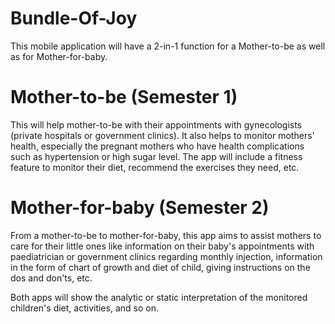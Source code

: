 # Bundle-Of-Joy
This mobile application will have a 2-in-1 function for a Mother-to-be as well as for Mother-for-baby.

# Mother-to-be (Semester 1)
This will help mother-to-be with their appointments with gynecologists (private hospitals or government clinics). It also helps to monitor mothers' health, especially the pregnant mothers who have health complications such as hypertension or high sugar level. The app will include a fitness feature to monitor their diet, recommend the exercises they need, etc.

# Mother-for-baby (Semester 2)
From a mother-to-be to mother-for-baby, this app aims to assist mothers to care for their little ones like information on their baby's appointments with paediatrician or government clinics regarding monthly injection, information in the form of chart of growth and diet of child, giving instructions on the dos and don'ts, etc.

Both apps will show the analytic or static interpretation of the monitored children's diet, activities, and so on.
